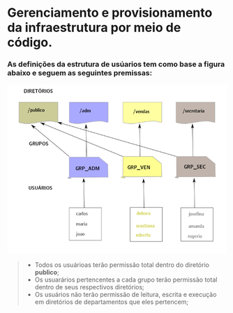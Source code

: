 
#                    Gerenciamento e provisionamento da infraestrutura por meio de código. 


### As definições da estrutura de usúarios tem como base a figura abaixo e seguem as seguintes premissas: 


![](esboco.png)
>- Todos os usuárioas terão permissão total dentro do diretório **publico**;
>- Os usuarários pertencentes a cada grupo terão permissão total dentro de seus respectivos diretórios;
>- Os usuários não terão permissão de leitura, escrita e execução em diretórios de departamentos que eles pertencem;


